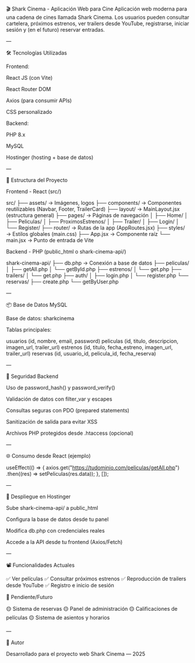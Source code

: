 🎬 Shark Cinema - Aplicación Web para Cine
Aplicación web moderna para una cadena de cines llamada Shark Cinema. Los usuarios pueden consultar cartelera, próximos estrenos, ver trailers desde YouTube, registrarse, iniciar sesión y (en el futuro) reservar entradas.

—

🛠️ Tecnologías Utilizadas

Frontend:

React JS (con Vite)

React Router DOM

Axios (para consumir APIs)

CSS personalizado

Backend:

PHP 8.x

MySQL

Hostinger (hosting + base de datos)

—

📁 Estructura del Proyecto

Frontend - React (src/)

src/
├── assets/ → Imágenes, logos
├── components/ → Componentes reutilizables (Navbar, Footer, TrailerCard)
├── layout/ → MainLayout.jsx (estructura general)
├── pages/ → Páginas de navegación
│ ├── Home/
│ ├── Peliculas/
│ ├── ProximosEstrenos/
│ ├── Trailer/
│ ├── Login/
│ └── Register/
├── router/ → Rutas de la app (AppRoutes.jsx)
├── styles/ → Estilos globales (main.css)
├── App.jsx → Componente raíz
└── main.jsx → Punto de entrada de Vite

Backend - PHP (public_html o shark-cinema-api/)

shark-cinema-api/
├── db.php → Conexión a base de datos
├── peliculas/
│ ├── getAll.php
│ └── getById.php
├── estrenos/
│ └── get.php
├── trailers/
│ └── get.php
├── auth/
│ ├── login.php
│ └── register.php
└── reservas/
├── create.php
└── getByUser.php

—

📦 Base de Datos MySQL

Base de datos: sharkcinema

Tablas principales:

usuarios (id, nombre, email, password)
peliculas (id, titulo, descripcion, imagen_url, trailer_url)
estrenos (id, titulo, fecha_estreno, imagen_url, trailer_url)
reservas (id, usuario_id, pelicula_id, fecha_reserva)

—

🔐 Seguridad Backend

Uso de password_hash() y password_verify()

Validación de datos con filter_var y escapes

Consultas seguras con PDO (prepared statements)

Sanitización de salida para evitar XSS

Archivos PHP protegidos desde .htaccess (opcional)

—

🌐 Consumo desde React (ejemplo)

useEffect(() => {
axios.get("https://tudominio.com/peliculas/getAll.php")
.then((res) => setPeliculas(res.data));
}, []);

—

🚀 Despliegue en Hostinger

Sube shark-cinema-api/ a public_html

Configura la base de datos desde tu panel

Modifica db.php con credenciales reales

Accede a la API desde tu frontend (Axios/Fetch)

—

📽️ Funcionalidades Actuales

✅ Ver películas
✅ Consultar próximos estrenos
✅ Reproducción de trailers desde YouTube
✅ Registro e inicio de sesión

🧩 Pendiente/Futuro

🟡 Sistema de reservas
🟡 Panel de administración
🟡 Calificaciones de películas
🟡 Sistema de asientos y horarios

—

📌 Autor

Desarrollado para el proyecto web Shark Cinema — 2025
